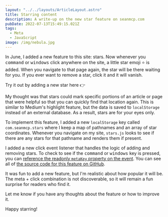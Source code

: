 ```yaml
---
layout: "../../layouts/ArticleLayout.astro"
title: Starring content
description: A write-up on the new star feature on seanmcp.com
pubDate: 2022-07-13T15:49:15.021Z
tags:
  - Meta
  - JavaScript
image: /img/nebula.jpg
---
```


In June, I added a new feature to this site: stars. Now whenever you <kbd>command</kbd> or <kbd>windows</kbd> click anywhere on the site, a little star emoji ⭐️ is added. When you navigate to that page again, the star will be there waiting for you. If you ever want to remove a star, click it and it will vanish.

Try it out by adding a new star here 👉

My thought was that stars could mark specific portions of an article or page that were helpful so that you can quickly find that location again. This is similar to Medium's highlight feature, but the data is saved to `localStorage` instead of an external database. As a result, stars are for your eyes only.

To implement this feature, I added a new `localStorage` key called `com.seanmcp.stars` where I keep a map of pathnames and an array of star coordinates. Whenever you navigate on my site, `stars.js` looks to see if there are any stars for that pathname and renders them if present.

I added a new click event listener that handles the logic of adding and removing stars. To check to see if the <kbd>command</kbd> or <kbd>windows</kbd> key is pressed, you can [reference the readonly `metaKey` property on the event](https://developer.mozilla.org/en-US/docs/Web/API/MouseEvent/metaKey). You can see all of [the source code for this feature on GitHub](https://github.com/SeanMcP/seanmcp.com/blob/master/src/js/stars.js).

It was fun to add a new feature, but I'm realistic about how popular it will be. The meta + click combination is not discoverable, so it will remain a fun surprise for readers who find it.

Let me know if you have any thoughts about the feature or how to improve it.

Happy starring!
